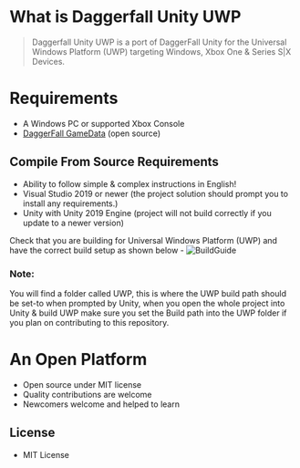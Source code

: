 # What is Daggerfall Unity UWP

> Daggerfall Unity UWP is a port of DaggerFall Unity for the Universal Windows Platform (UWP) targeting Windows, Xbox One & Series S|X Devices.

# Requirements
- A Windows PC or supported Xbox Console
- [DaggerFall GameData](https://forums.dfworkshop.net/viewtopic.php?f=5&t=2360&p=27538#p27538) (open source)

## Compile From Source Requirements
- Ability to follow simple & complex instructions in English!
- Visual Studio 2019 or newer (the project solution should prompt you to install any requirements.)
- Unity with Unity 2019 Engine (project will not build correctly if you update to a newer version)

Check that you are building for Universal Windows Platform (UWP) and have the correct build setup as shown below -
![BuildGuide](https://github.com/Misunderstood-Wookiee/daggerfall-unity-UWP/blob/63996e2c16c483322cebda3bf359ff721c6d1445/BuildGuide.jpg)


### Note:
You will find a folder called UWP, this is where the UWP build path should be set-to when prompted by Unity, when you open the whole project into Unity & build UWP make sure you set the Build path into the UWP folder if you plan on contributing to this repository.

# An Open Platform

+ Open source under MIT license
+ Quality contributions are welcome
+ Newcomers welcome and helped to learn

## License

+ MIT License
